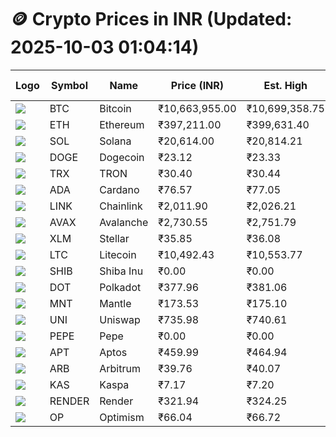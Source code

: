 # 🪙 Crypto Prices in INR (Updated: 2025-10-03 01:04:14)

| Logo | Symbol | Name       | Price (INR) | Est. High | Est. Low | Gross Profit | Fees | Net Profit | ROI % |
|------|--------|------------|-------------|-----------|----------|---------------|------|-------------|--------|
| ![](https://coin-images.coingecko.com/coins/images/1/large/bitcoin.png?1696501400) | BTC    | Bitcoin    | ₹10,663,955.00 | ₹10,699,358.75 | ₹10,628,551.25 | ₹666.20 | ₹200.00 | ₹466.20 | 0.47% |
| ![](https://coin-images.coingecko.com/coins/images/279/large/ethereum.png?1696501628) | ETH    | Ethereum   | ₹397,211.00 | ₹399,631.40 | ₹394,790.60 | ₹1,226.17 | ₹200.00 | ₹1,026.17 | 1.03% |
| ![](https://coin-images.coingecko.com/coins/images/4128/large/solana.png?1718769756) | SOL    | Solana     | ₹20,614.00 | ₹20,814.21 | ₹20,413.79 | ₹1,961.48 | ₹200.00 | ₹1,761.48 | 1.76% |
| ![](https://coin-images.coingecko.com/coins/images/5/large/dogecoin.png?1696501409) | DOGE   | Dogecoin   | ₹23.12 | ₹23.33 | ₹22.91 | ₹1,859.69 | ₹200.00 | ₹1,659.69 | 1.66% |
| ![](https://coin-images.coingecko.com/coins/images/1094/large/tron-logo.png?1696502193) | TRX    | TRON       | ₹30.40 | ₹30.44 | ₹30.36 | ₹276.70 | ₹200.00 | ₹76.70 | 0.08% |
| ![](https://coin-images.coingecko.com/coins/images/975/large/cardano.png?1696502090) | ADA    | Cardano    | ₹76.57 | ₹77.05 | ₹76.09 | ₹1,253.73 | ₹200.00 | ₹1,053.73 | 1.05% |
| ![](https://coin-images.coingecko.com/coins/images/877/large/chainlink-new-logo.png?1696502009) | LINK   | Chainlink  | ₹2,011.90 | ₹2,026.21 | ₹1,997.59 | ₹1,432.58 | ₹200.00 | ₹1,232.58 | 1.23% |
| ![](https://coin-images.coingecko.com/coins/images/12559/large/Avalanche_Circle_RedWhite_Trans.png?1696512369) | AVAX   | Avalanche  | ₹2,730.55 | ₹2,751.79 | ₹2,709.31 | ₹1,567.93 | ₹200.00 | ₹1,367.93 | 1.37% |
| ![](https://coin-images.coingecko.com/coins/images/100/large/fmpFRHHQ_400x400.jpg?1735231350) | XLM    | Stellar    | ₹35.85 | ₹36.08 | ₹35.62 | ₹1,271.63 | ₹200.00 | ₹1,071.63 | 1.07% |
| ![](https://coin-images.coingecko.com/coins/images/2/large/litecoin.png?1696501400) | LTC    | Litecoin   | ₹10,492.43 | ₹10,553.77 | ₹10,431.09 | ₹1,176.03 | ₹200.00 | ₹976.03 | 0.98% |
| ![](https://coin-images.coingecko.com/coins/images/11939/large/shiba.png?1696511800) | SHIB   | Shiba Inu  | ₹0.00 | ₹0.00 | ₹0.00 | ₹819.05 | ₹200.00 | ₹619.05 | 0.62% |
| ![](https://coin-images.coingecko.com/coins/images/12171/large/polkadot.png?1696512008) | DOT    | Polkadot   | ₹377.96 | ₹381.06 | ₹374.86 | ₹1,651.80 | ₹200.00 | ₹1,451.80 | 1.45% |
| ![](https://coin-images.coingecko.com/coins/images/30980/large/Mantle-Logo-mark.png?1739213200) | MNT    | Mantle     | ₹173.53 | ₹175.10 | ₹171.96 | ₹1,830.11 | ₹200.00 | ₹1,630.11 | 1.63% |
| ![](https://coin-images.coingecko.com/coins/images/12504/large/uniswap-logo.png?1720676669) | UNI    | Uniswap    | ₹735.98 | ₹740.61 | ₹731.35 | ₹1,267.11 | ₹200.00 | ₹1,067.11 | 1.07% |
| ![](https://coin-images.coingecko.com/coins/images/29850/large/pepe-token.jpeg?1696528776) | PEPE   | Pepe       | ₹0.00 | ₹0.00 | ₹0.00 | ₹1,622.03 | ₹200.00 | ₹1,422.03 | 1.42% |
| ![](https://coin-images.coingecko.com/coins/images/26455/large/aptos_round.png?1696525528) | APT    | Aptos      | ₹459.99 | ₹464.94 | ₹455.04 | ₹2,174.97 | ₹200.00 | ₹1,974.97 | 1.97% |
| ![](https://coin-images.coingecko.com/coins/images/16547/large/arb.jpg?1721358242) | ARB    | Arbitrum   | ₹39.76 | ₹40.07 | ₹39.45 | ₹1,551.17 | ₹200.00 | ₹1,351.17 | 1.35% |
| ![](https://coin-images.coingecko.com/coins/images/25751/large/kaspa-icon-exchanges.png?1696524837) | KAS    | Kaspa      | ₹7.17 | ₹7.20 | ₹7.14 | ₹967.00 | ₹200.00 | ₹767.00 | 0.77% |
| ![](https://coin-images.coingecko.com/coins/images/11636/large/rndr.png?1696511529) | RENDER | Render     | ₹321.94 | ₹324.25 | ₹319.63 | ₹1,443.53 | ₹200.00 | ₹1,243.53 | 1.24% |
| ![](https://coin-images.coingecko.com/coins/images/25244/large/Optimism.png?1696524385) | OP     | Optimism   | ₹66.04 | ₹66.72 | ₹65.36 | ₹2,083.88 | ₹200.00 | ₹1,883.88 | 1.88% |
